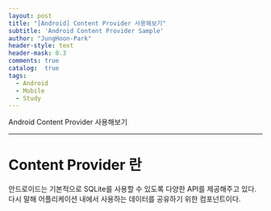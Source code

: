 ```yaml
---
layout: post
title: "[Android] Content Provider 사용해보기"
subtitle: 'Android Content Provider Sample'
author: "JungHoon-Park"
header-style: text
header-mask: 0.3
comments: true
catalog:  true
tags:
  - Android
  - Mobile
  - Study
---
```


Android Content Provider 사용해보기

---

# Content Provider 란

안드로이드는 기본적으로 SQLite를 사용할 수 있도록 다양한 API를 제공해주고 있다. 다시 말해 어플리케이션 내에서 사용하는 데이터를 공유하기 위한 컴포넌트이다.
